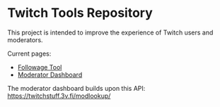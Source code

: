 # Twitch Tools Repository
[](https://twitch.mattjones.one)

This project is intended to improve the experience of Twitch users and moderators.

Current pages:
* [Followage Tool](https://mattjones.one/followage)
* [Moderator Dashboard](https://twitch.mattjones.one/mod-dashboard)

The moderator dashboard builds upon this API: https://twitchstuff.3v.fi/modlookup/
